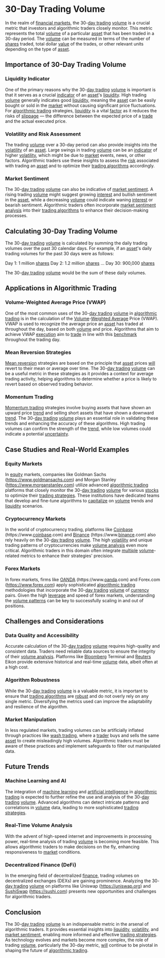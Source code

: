 # 30-Day Trading Volume

In the realm of [financial markets](../f/financial_market.md), the 30-[day trading](../d/day_trading.md) [volume](../v/volume.md) is a crucial metric that investors and algorithmic traders closely monitor. This metric represents the total [volume](../v/volume.md) of a particular [asset](../a/asset.md) that has been traded in a 30-day period. The [volume](../v/volume.md) can be measured in terms of the number of [shares](../s/shares.md) traded, total dollar [value](../v/value.md) of the trades, or other relevant units depending on the type of [asset](../a/asset.md). 

## Importance of 30-Day Trading Volume

### Liquidity Indicator
One of the primary reasons why the 30-[day trading](../d/day_trading.md) [volume](../v/volume.md) is important is that it serves as a crucial [indicator](../i/indicator.md) of an [asset](../a/asset.md)'s [liquidity](../l/liquidity.md). High trading [volume](../v/volume.md) generally indicates good [liquidity](../l/liquidity.md), meaning the [asset](../a/asset.md) can be easily bought or sold in the [market](../m/market.md) without causing significant price fluctuations. For [algorithmic trading](../a/algorithmic_trading.md) strategies, [liquidity](../l/liquidity.md) is a vital [factor](../f/factor.md) as it reduces the risks of [slippage](../s/slippage.md) — the difference between the expected price of a [trade](../t/trade.md) and the actual executed price.

### Volatility and Risk Assessment
The trading [volume](../v/volume.md) over a 30-day period can also provide insights into the [volatility](../v/volatility.md) of an [asset](../a/asset.md). Large swings in trading [volume](../v/volume.md) can be an [indicator](../i/indicator.md) of higher [volatility](../v/volatility.md), which might be due to [market](../m/market.md) events, news, or other factors. Algorithmic traders use these insights to assess the [risk](../r/risk.md) associated with trading an [asset](../a/asset.md) and to optimize their [trading algorithms](../t/trading_algorithms.md) accordingly.

### Market Sentiment
The 30-[day trading](../d/day_trading.md) [volume](../v/volume.md) can also be indicative of [market sentiment](../m/market_sentiment.md). A rising trading [volume](../v/volume.md) might suggest growing [interest](../i/interest.md) and bullish sentiment in the [asset](../a/asset.md), while a decreasing [volume](../v/volume.md) could indicate waning [interest](../i/interest.md) or bearish sentiment. Algorithmic traders often incorporate [market sentiment analysis](../m/market_sentiment_analysis.md) into their [trading algorithms](../t/trading_algorithms.md) to enhance their decision-making processes.

## Calculating 30-Day Trading Volume

The 30-[day trading](../d/day_trading.md) [volume](../v/volume.md) is calculated by summing the daily trading volumes over the past 30 calendar days. For example, if an [asset](../a/asset.md)'s daily trading volumes for the past 30 days were as follows:

Day 1: 1 million [shares](../s/shares.md)
Day 2: 1.2 million [shares](../s/shares.md)
...
Day 30: 900,000 [shares](../s/shares.md)

The 30-[day trading](../d/day_trading.md) [volume](../v/volume.md) would be the sum of these daily volumes.

## Applications in Algorithmic Trading

### Volume-Weighted Average Price (VWAP)
One of the most common uses of the 30-[day trading](../d/day_trading.md) [volume](../v/volume.md) in [algorithmic trading](../a/algorithmic_trading.md) is in the calculation of the [Volume](../v/volume.md)-[Weighted Average](../w/weighted_average.md) Price (VWAP). VWAP is used to recognize the average price an [asset](../a/asset.md) has traded at throughout the day, based on both [volume](../v/volume.md) and price. Algorithms that aim to achieve VWAP [execution](../e/execution.md) aim to [trade](../t/trade.md) in line with this [benchmark](../b/benchmark.md) throughout the trading day.

### Mean Reversion Strategies
[Mean reversion](../m/mean_reversion.md) strategies are based on the principle that [asset](../a/asset.md) prices [will](../w/will.md) revert to their mean or average over time. The 30-[day trading](../d/day_trading.md) [volume](../v/volume.md) can be a useful metric in these strategies as it provides a context for average trading activity, helping algorithms to determine whether a price is likely to revert based on observed trading behavior.

### Momentum Trading
[Momentum trading](../m/momentum_trading.md) strategies involve buying assets that have shown an upward price [trend](../t/trend.md) and selling short assets that have shown a downward [trend](../t/trend.md). The 30-[day trading](../d/day_trading.md) [volume](../v/volume.md) plays an essential role in validating these trends and enhancing the accuracy of these algorithms. High trading volumes can confirm the strength of the [trend](../t/trend.md), while low volumes could indicate a potential [uncertainty](../u/uncertainty_in_trading.md).

## Case Studies and Real-World Examples

### Equity Markets
In [equity](../e/equity.md) markets, companies like Goldman Sachs (https://www.goldmansachs.com) and Morgan Stanley (https://www.morganstanley.com) utilize advanced [algorithmic trading](../a/algorithmic_trading.md) platforms that closely monitor the 30-[day trading](../d/day_trading.md) [volume](../v/volume.md) for various [stocks](../s/stock.md) to optimize their [trading strategies](../t/trading_strategies.md). These institutions have dedicated teams that develop and fine-tune algorithms to [capitalize](../c/capitalize.md) on [volume](../v/volume.md) trends and [liquidity](../l/liquidity.md) scenarios.

### Cryptocurrency Markets
In the world of cryptocurrency trading, platforms like [Coinbase](../c/coinbase.md) (https://www.[coinbase](../c/coinbase.md).com) and [Binance](../b/binance.md) (https://www.[binance](../b/binance.md).com) also rely heavily on the 30-[day trading](../d/day_trading.md) [volume](../v/volume.md). The high [volatility](../v/volatility.md) and unique trading patterns of cryptocurrencies make [volume analysis](../v/volume_analysis.md) even more critical. Algorithmic traders in this domain often integrate [multiple](../m/multiple.md) [volume](../v/volume.md)-related metrics to enhance their strategies' precision.

### Forex Markets
In forex markets, firms like [OANDA](../o/oanda.md) (https://www.[oanda](../o/oanda.md).com) and Forex.com (https://www.forex.com) apply sophisticated [algorithmic trading](../a/algorithmic_trading.md) methodologies that incorporate the 30-[day trading](../d/day_trading.md) [volume](../v/volume.md) of [currency](../c/currency.md) pairs. Given the high [leverage](../l/leverage.md) and speed of forex markets, understanding the [volume patterns](../v/volume_patterns.md) can be key to successfully scaling in and out of positions.

## Challenges and Considerations

### Data Quality and Accessibility
Accurate calculation of the 30-[day trading](../d/day_trading.md) [volume](../v/volume.md) requires high-quality and consistent data. Traders need reliable data sources to ensure the integrity of their [volume analysis](../v/volume_analysis.md). Platforms like [Bloomberg](../b/bloomberg.md) Terminal and [Reuters](../r/reuters.md) Eikon provide extensive historical and real-time [volume](../v/volume.md) data, albeit often at a high cost.

### Algorithm Robustness
While the 30-[day trading](../d/day_trading.md) [volume](../v/volume.md) is a valuable metric, it is important to ensure that [trading algorithms](../t/trading_algorithms.md) are [robust](../r/robust.md) and do not overly rely on any single metric. Diversifying the metrics used can improve the adaptability and resilience of the algorithm.

### Market Manipulation
In less regulated markets, trading volumes can be artificially inflated through practices like [wash trading](../w/wash_trading.md), where a [trader](../t/trader.md) buys and sells the same [asset](../a/asset.md) to create misleadingly high volumes. Algorithmic traders must be aware of these practices and implement safeguards to filter out manipulated data.

## Future Trends

### Machine Learning and AI
The integration of [machine learning](../m/machine_learning.md) and [artificial intelligence](../a/artificial_intelligence_in_trading.md) in [algorithmic trading](../a/algorithmic_trading.md) is expected to further refine the use and analysis of the 30-[day trading](../d/day_trading.md) [volume](../v/volume.md). Advanced algorithms can detect intricate patterns and correlations in [volume](../v/volume.md) data, leading to more sophisticated [trading strategies](../t/trading_strategies.md).

### Real-Time Volume Analysis
With the advent of high-speed internet and improvements in processing power, real-time analysis of trading [volume](../v/volume.md) is becoming more feasible. This allows algorithmic traders to make decisions on the fly, enhancing responsiveness to [market](../m/market.md) conditions.

### Decentralized Finance (DeFi)
In the emerging field of decentralized [finance](../f/finance.md), trading volumes on decentralized exchanges (DEXs) are gaining prominence. Analyzing the 30-[day trading](../d/day_trading.md) [volume](../v/volume.md) on platforms like Uniswap (https://uniswap.org) and [SushiSwap](../s/sushiswap.md) (https://sushi.com) presents new opportunities and challenges for algorithmic traders.

## Conclusion

The 30-[day trading](../d/day_trading.md) [volume](../v/volume.md) is an indispensable metric in the arsenal of algorithmic traders. It provides essential insights into [liquidity](../l/liquidity.md), [volatility](../v/volatility.md), and [market sentiment](../m/market_sentiment.md), enabling more informed and effective [trading strategies](../t/trading_strategies.md). As technology evolves and markets become more complex, the role of trading [volume](../v/volume.md), particularly the 30-day metric, [will](../w/will.md) continue to be pivotal in shaping the future of [algorithmic trading](../a/algorithmic_trading.md).